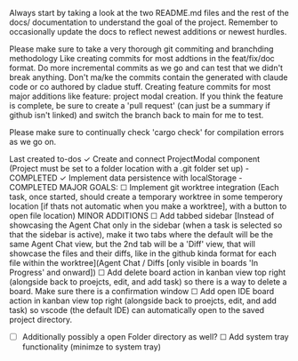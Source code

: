 Always start by taking a look at the two README.md files and the rest of the docs/ documentation to understand the goal of the project.
Remember to occasionally update the docs to reflect newest additions or newest hurdles.

Please make sure to take a very thorough git commiting and branchding methodology
Like creating commits for most addtions in the feat/fix/doc format. Do more incremental commits as we go and can test that we didn't break anything. Don't ma/ke the commits contain the generated with claude code or co authored by cladue stuff.
Creating feature commits for most major additions like feature: project modal creation. If you think the feature is complete, be sure to create a 'pull request' (can just be a summary if github isn't linked) and switch the branch back to main for me to test.

Please make sure to continually check 'cargo check' for compilation errors as we go on.

Last created to-dos
  ✓ Create and connect ProjectModal component (Project must be set to a folder location with a .git folder set up) - COMPLETED
  ✓ Implement data persistence with localStorage - COMPLETED
MAJOR GOALS:
  ☐ Implement git worktree integration (Each task, once started, should create a temporary worktree in some temperory location [if thats not automatic when you make a worktree], with a button to open file location)
MINOR ADDITIONS
  ☐ Add tabbed sidebar [Instead of showcasing the Agent Chat only in the sidebar (when a task is selected so that the sidebar is active), make it two tabs where the default will be the same Agent Chat view, but the 2nd tab will be a 'Diff' view, that will showcase the files and their diffs, like in the github kinda format for each file within the worktree](Agent Chat / Diffs [only visible in boards 'In Progress' and onward])
  ☐ Add delete board action in kanban view top right (alongside back to proejcts, edit, and add task) so there is a way to delete a board. Make sure there is a confirmation window
  ☐ Add open IDE board action in kanban view top right (alongside back to proejcts, edit, and add task) so vscode (the default IDE) can automatically open to the saved project directory.
  - ☐ Additionally possibly a open Folder directory as well?
  ☐ Add system tray functionality (minimze to system tray)
